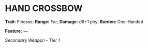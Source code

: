 ﻿---
tags:
  - Item
  - Weapon
name: 'HAND CROSSBOW'
trait: 'Finesse'
range: 'Far'
damage: 'd6+1 phy'
burden: 'One-Handed'
feat_name: 
feat_text: 
primary_or_secondary: 'Secondary Weapon'
tier: 1
---

# HAND CROSSBOW

**Trait:** Finesse; **Range:** Far; **Damage:** d6+1 phy; **Burden:** One-Handed

**Feature:** —

*Secondary Weapon - Tier 1*

